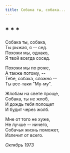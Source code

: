 ```yaml
---
title: Собака ты, собака...
---
```

## * * *

Собака ты, собака,\
Ты рыжая, я -- сед.\
Похожи мы, однако,\
Я твой всегда сосед.

Похожи мы по роже,\
А также потому, --\
Тебе, собака, сложно --\
Ты все-таки "Му-му".

Жлобам на свете проще,\
Собака, ты не жлоб,\
И дождь тебя полощет\
И будит через жолб.

Мне от того не хуже,\
Не лучше -- ничего,\
Собачья жизнь поможет,\
Излечит от всего.

*Октябрь 1973*